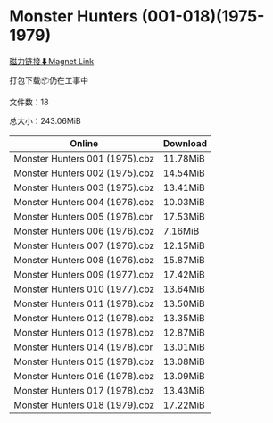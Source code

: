 # Monster Hunters (001-018)(1975-1979)

[磁力链接⬇Magnet Link](magnet:?xt=urn:btih:9e4c28ec6ad7c003b7386a9693bff29c8f03ab08&dn=Monster%20Hunters%20%28001-018%29%281975-1979%29)

打包下载📦仍在工事中

文件数：18

总大小：243.06MiB

Online | Download
--- | ---
Monster Hunters 001 (1975).cbz | 11.78MiB
Monster Hunters 002 (1975).cbz | 14.54MiB
Monster Hunters 003 (1975).cbz | 13.41MiB
Monster Hunters 004 (1976).cbz | 10.03MiB
Monster Hunters 005 (1976).cbr | 17.53MiB
Monster Hunters 006 (1976).cbz | 7.16MiB
Monster Hunters 007 (1976).cbz | 12.15MiB
Monster Hunters 008 (1976).cbz | 15.87MiB
Monster Hunters 009 (1977).cbz | 17.42MiB
Monster Hunters 010 (1977).cbz | 13.64MiB
Monster Hunters 011 (1978).cbz | 13.50MiB
Monster Hunters 012 (1978).cbz | 13.35MiB
Monster Hunters 013 (1978).cbz | 12.87MiB
Monster Hunters 014 (1978).cbr | 13.01MiB
Monster Hunters 015 (1978).cbz | 13.08MiB
Monster Hunters 016 (1978).cbz | 13.09MiB
Monster Hunters 017 (1978).cbz | 13.43MiB
Monster Hunters 018 (1979).cbz | 17.22MiB